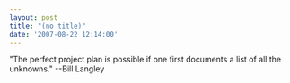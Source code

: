 ```yaml
---
layout: post
title: "(no title)"
date: '2007-08-22 12:14:00'
---
```


"The perfect project plan is possible if one first documents a list of all the unknowns." --Bill Langley<br>